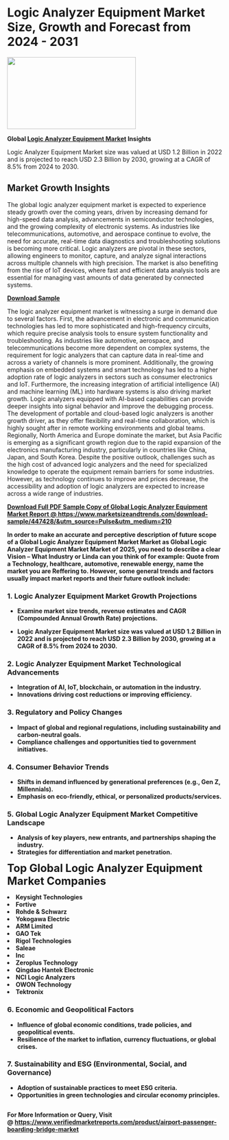 <H1>Logic Analyzer Equipment Market Size, Growth and Forecast from 2024 - 2031</H1><img class="aligncenter size-medium wp-image-584254" src="https://thirdeyenews.in/wp-content/uploads/2024/09/Global-Market-Research-300x168.jpeg" alt="" width="300" height="168" /><p><strong>Global&nbsp;<a href="https://www.marketsizeandtrends.com/download-sample/447428/&amp;utm_source=Pulse&amp;utm_medium=210">Logic Analyzer Equipment Market</a> Insights</strong></p><p>Logic Analyzer Equipment Market size was valued at USD 1.2 Billion in 2022 and is projected to reach USD 2.3 Billion by 2030, growing at a CAGR of 8.5% from 2024 to 2030.</p><p><h2>Market Growth Insights</h2> <p>The global logic analyzer equipment market is expected to experience steady growth over the coming years, driven by increasing demand for high-speed data analysis, advancements in semiconductor technologies, and the growing complexity of electronic systems. As industries like telecommunications, automotive, and aerospace continue to evolve, the need for accurate, real-time data diagnostics and troubleshooting solutions is becoming more critical. Logic analyzers are pivotal in these sectors, allowing engineers to monitor, capture, and analyze signal interactions across multiple channels with high precision. The market is also benefiting from the rise of IoT devices, where fast and efficient data analysis tools are essential for managing vast amounts of data generated by connected systems.</p> <p><strong><a href="#">Download Sample</a></strong></p> <p>The logic analyzer equipment market is witnessing a surge in demand due to several factors. First, the advancement in electronic and communication technologies has led to more sophisticated and high-frequency circuits, which require precise analysis tools to ensure system functionality and troubleshooting. As industries like automotive, aerospace, and telecommunications become more dependent on complex systems, the requirement for logic analyzers that can capture data in real-time and across a variety of channels is more prominent. Additionally, the growing emphasis on embedded systems and smart technology has led to a higher adoption rate of logic analyzers in sectors such as consumer electronics and IoT. Furthermore, the increasing integration of artificial intelligence (AI) and machine learning (ML) into hardware systems is also driving market growth. Logic analyzers equipped with AI-based capabilities can provide deeper insights into signal behavior and improve the debugging process. The development of portable and cloud-based logic analyzers is another growth driver, as they offer flexibility and real-time collaboration, which is highly sought after in remote working environments and global teams. Regionally, North America and Europe dominate the market, but Asia Pacific is emerging as a significant growth region due to the rapid expansion of the electronics manufacturing industry, particularly in countries like China, Japan, and South Korea. Despite the positive outlook, challenges such as the high cost of advanced logic analyzers and the need for specialized knowledge to operate the equipment remain barriers for some industries. However, as technology continues to improve and prices decrease, the accessibility and adoption of logic analyzers are expected to increase across a wide range of industries.</p> <p><strong><a href="#"></p><p><span class=""><strong>Download Full PDF Sample Copy of Global Logic Analyzer Equipment Market Report</strong> @ <a href="https://www.marketsizeandtrends.com/download-sample/447428/&amp;utm_source=Pulse&amp;utm_medium=210" target="_blank">https://www.marketsizeandtrends.com/download-sample/447428/&amp;utm_source=Pulse&amp;utm_medium=210</a></span></p><p>In order to make an accurate and perceptive description of future scope of a Global&nbsp;Logic Analyzer Equipment Market Market as Global&nbsp;Logic Analyzer Equipment Market Market of 2025, you need to describe a clear Vision &ndash; What Industry or Linda can you think of for example: Quote from a Technology, healthcare, automotive, renewable energy, name the market you are Reffering to. However, some general trends and factors usually impact market reports and their future outlook include:</p><h3>1.&nbsp;<strong>Logic Analyzer Equipment Market Growth Projections</strong></h3><ul><li>Examine market size trends, revenue estimates and CAGR (Compounded Annual Growth Rate) projections.</li><li><p>Logic Analyzer Equipment Market size was valued at USD 1.2 Billion in 2022 and is projected to reach USD 2.3 Billion by 2030, growing at a CAGR of 8.5% from 2024 to 2030.</p></li></ul><h3>2.&nbsp;<strong>Logic Analyzer Equipment Market Technological Advancements</strong></h3><ul><li>Integration of AI, IoT, blockchain, or automation in the industry.</li><li>Innovations driving cost reductions or improving efficiency.</li></ul><h3>3.&nbsp;<strong>Regulatory and Policy Changes</strong></h3><ul><li>Impact of global and regional regulations, including sustainability and carbon-neutral goals.</li><li>Compliance challenges and opportunities tied to government initiatives.</li></ul><h3>4.&nbsp;<strong>Consumer Behavior Trends</strong></h3><ul><li>Shifts in demand influenced by generational preferences (e.g., Gen Z, Millennials).</li><li>Emphasis on eco-friendly, ethical, or personalized products/services.</li></ul><h3>5.&nbsp;<strong>Global Logic Analyzer Equipment Market Competitive Landscape</strong></h3><ul><li>Analysis of key players, new entrants, and partnerships shaping the industry.</li><li>Strategies for differentiation and market penetration.</li></ul><p data-pm-slice="1 1 []"><span style="color: inherit; font-family: inherit; font-size: 25px;">Top Global Logic Analyzer Equipment Market Companies</span></p><div class="" data-test-id=""><p><li>Keysight Technologies</li><li> Fortive</li><li> Rohde & Schwarz</li><li> Yokogawa Electric</li><li> ARM Limited</li><li> GAO Tek</li><li> Rigol Technologies</li><li> Saleae</li><li> Inc</li><li> Zeroplus Technology</li><li> Qingdao Hantek Electronic</li><li> NCI Logic Analyzers</li><li> OWON Technology</li><li> Tektronix</li></p></div><h3>6.&nbsp;<strong>Economic and Geopolitical Factors</strong></h3><ul><li>Influence of global economic conditions, trade policies, and geopolitical events.</li><li>Resilience of the market to inflation, currency fluctuations, or global crises.</li></ul><h3>7.&nbsp;<strong>Sustainability and ESG (Environmental, Social, and Governance)</strong></h3><ul><li>Adoption of sustainable practices to meet ESG criteria.</li><li>Opportunities in green technologies and circular economy principles.</li></ul><h2><strong style="font-size: 14px;">For More Information or Query, Visit @&nbsp;</strong><a style="background-color: #ffffff; font-size: 14px;" href="https://www.marketsizeandtrends.com/report/logic-analyzer-equipment-market/" target="_blank">https://www.verifiedmarketreports.com/product/airport-passenger-boarding-bridge-market</a></h2>
